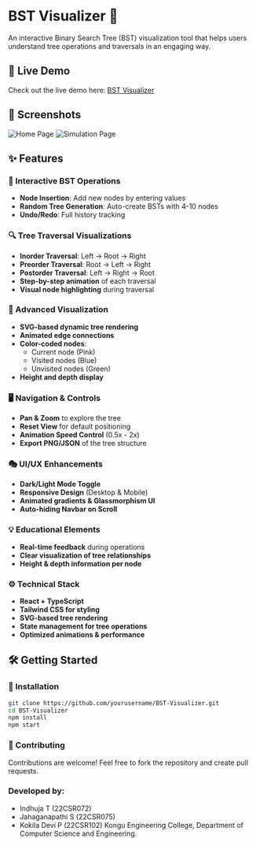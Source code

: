 # BST Visualizer 🌲

An interactive Binary Search Tree (BST) visualization tool that helps users understand tree operations and traversals in an engaging way.

## 🚀 Live Demo
Check out the live demo here: [BST Visualizer](https://bstvisualizer.netlify.app/)

## 📸 Screenshots
![Home Page](https://github.com/user-attachments/assets/ef6204d5-2048-4b38-84ef-77db7888c2c6)
![Simulation Page](https://github.com/user-attachments/assets/afcce5e6-0964-46c4-a345-d129c5bce283)

## ✨ Features
### 🌟 Interactive BST Operations
- **Node Insertion**: Add new nodes by entering values
- **Random Tree Generation**: Auto-create BSTs with 4-10 nodes
- **Undo/Redo**: Full history tracking

### 🔍 Tree Traversal Visualizations
- **Inorder Traversal**: Left → Root → Right
- **Preorder Traversal**: Root → Left → Right
- **Postorder Traversal**: Left → Right → Root
- **Step-by-step animation** of each traversal
- **Visual node highlighting** during traversal

### 🎨 Advanced Visualization
- **SVG-based dynamic tree rendering**
- **Animated edge connections**
- **Color-coded nodes**:
  - Current node (Pink)
  - Visited nodes (Blue)
  - Unvisited nodes (Green)
- **Height and depth display**

### 🖥️ Navigation & Controls
- **Pan & Zoom** to explore the tree
- **Reset View** for default positioning
- **Animation Speed Control** (0.5x - 2x)
- **Export PNG/JSON** of the tree structure

### 🎭 UI/UX Enhancements
- **Dark/Light Mode Toggle**
- **Responsive Design** (Desktop & Mobile)
- **Animated gradients & Glassmorphism UI**
- **Auto-hiding Navbar on Scroll**

### 💡 Educational Elements
- **Real-time feedback** during operations
- **Clear visualization of tree relationships**
- **Height & depth information per node**

### ⚙️ Technical Stack
- **React + TypeScript**
- **Tailwind CSS for styling**
- **SVG-based tree rendering**
- **State management for tree operations**
- **Optimized animations & performance**

## 🛠️ Getting Started
### 🔽 Installation
```sh
git clone https://github.com/yourusername/BST-Visualizer.git
cd BST-Visualizer
npm install
npm start
```

### 🤝 Contributing
Contributions are welcome! Feel free to fork the repository and create pull requests.



### Developed by:
- Indhuja T (22CSR072)
- Jahaganapathi S (22CSR075)
- Kokila Devi P (22CSR102)
Kongu Engineering College, Department of Computer Science and Engineering.
